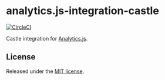 # analytics.js-integration-castle
[![CircleCI](https://circleci.com/gh/segment-integrations/analytics.js-integration-castle/tree/master.svg?style=svg)](https://circleci.com/gh/segment-integrations/analytics.js-integration-castle/tree/master)

Castle integration for [Analytics.js][].

## License

Released under the [MIT license](LICENSE).


[Analytics.js]: https://segment.com/docs/libraries/analytics.js/
[ci-link]: https://circleci.com/gh/segment-integrations/analytics.js-integration-castle
[ci-badge]: https://circleci.com/gh/segment-integrations/analytics.js-integration-castle.svg?style=svg
